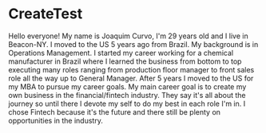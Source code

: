 # CreateTest
Hello everyone! 
My name is Joaquim Curvo, I'm 29 years old and I live in Beacon-NY. I moved to the US 5 years ago from Brazil. 
My background is in Operations Management. I started my career working for a chemical manufacturer in Brazil where I learned the business from bottom to top executing many roles ranging from production floor manager to front sales role all the way up to General Manager. 
After 5 years I moved to the US for my MBA to pursue my career goals. 
My main career goal is to create my own business in the financial/fintech industry. They say it's all about the journey so until there I devote my self to do my best in each role I'm in. 
I chose Fintech because it's the future and there still be plenty on opportunities in the industry.  